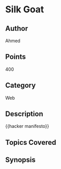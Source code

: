 # Silk Goat
## Author
Ahmed
## Points
400
## Category
Web
## Description
{{hacker manifesto}}
## Topics Covered

## Synopsis

